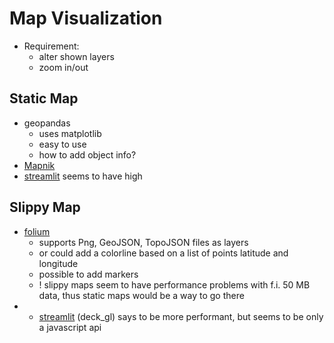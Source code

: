 # Map Visualization

* Requirement:
  * alter shown layers
  * zoom in/out

## Static Map

* geopandas
  * uses matplotlib
  * easy to use
  * how to add object info?
* [Mapnik](https://mapnik.org/)
* [streamlit](https://streamlit.io/docs/api.html) seems to have high

## Slippy Map

* [folium](https://github.com/python-visualization/folium)
  * supports Png, GeoJSON, TopoJSON files as layers
  * or could add a colorline based on a list of points latitude and longitude
  * possible to add markers
  * ! slippy maps seem to have performance problems with f.i. 50 MB data, thus static maps would be a way to go there
* * [streamlit](https://streamlit.io/docs/api.html) (deck_gl) says to be more performant, but seems to be only a javascript api